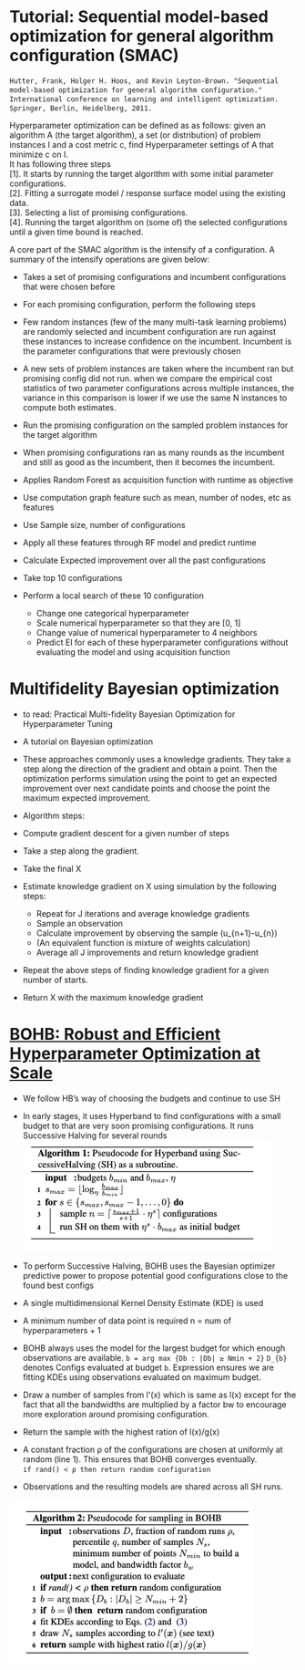 # Tutorial: Sequential model-based optimization for general algorithm configuration (SMAC)

```
Hutter, Frank, Holger H. Hoos, and Kevin Leyton-Brown. "Sequential model-based optimization for general algorithm configuration." International conference on learning and intelligent optimization. Springer, Berlin, Heidelberg, 2011.
```

Hyperparameter optimization can be defined as as follows: given an algorithm A (the target algorithm), a set (or distribution) of problem instances I and a cost metric c, find Hyperparameter settings of A that minimize c on I.  
It has following three steps  
[1]. It starts by running the target algorithm with some initial parameter configurations.   
[2]. Fitting a surrogate model / response surface model using the existing data.  
[3]. Selecting a list of promising configurations.  
[4]. Running the target algorithm on (some of) the selected configurations until a given time bound is reached. 

A core part of the SMAC algorithm is the intensify of a configuration. A summary of the intensify operations are given below:  
* Takes a set of promising configurations and incumbent configurations that were chosen before
* For each promising configuration, perform the following steps
 * Few random instances (few of the many multi-task learning problems) are randomly selected and incumbent configuration are run against these instances to increase confidence on the incumbent. Incumbent is the parameter configurations that were previously chosen
 
 * A new sets of problem instances are taken where the incumbent ran but promising config did not run. when we compare the empirical cost statistics of two parameter configurations across multiple instances, the variance in this comparison is lower if we use the same N instances to compute both estimates.
 * Run the promising configuration on the sampled problem instances for the target algorithm
 * When promising configurations ran as many rounds as the incumbent and still as good as the incumbent, then it becomes the incumbent.


* Applies Random Forest as acquisition function with runtime as objective 
* Use computation graph feature such as mean, number of nodes, etc as features
* Use Sample size, number of configurations 
* Apply all these features through RF model and predict runtime

* Calculate Expected improvement over all the past configurations
* Take top 10 configurations
* Perform a local search of these 10 configuration
  * Change one categorical hyperparameter
  * Scale numerical hyperparameter so that they are [0, 1]
  * Change value of numerical hyperparameter to 4 neighbors
  * Predict EI for each of these hyperparameter configurations without evaluating the model 
    and using acquisition function
  
# Multifidelity Bayesian optimization

* to read: Practical Multi-fidelity Bayesian Optimization for Hyperparameter Tuning
* A tutorial on Bayesian optimization
* These approaches commonly uses a knowledge gradients. They take a step along the direction of the gradient and obtain a point. Then the optimization performs simulation using the point to get an expected improvement over next candidate points and choose the point the maximum expected improvement.
* Algorithm steps:  
 * Compute gradient descent for a given number of steps
  * Take a step along the gradient. 
 * Take the final X
 * Estimate knowledge gradient on X using simulation by the following steps:
   * Repeat for J iterations and average knowledge gradients
   * Sample an observation
   * Calculate improvement by observing the sample (u_{n+1}-u_{n})
    * (An equivalent function is mixture of weights calculation)
   * Average all J improvements and return knowledge gradient
   
 * Repeat the above steps of finding knowledge gradient for a given number of starts.
 * Return X with the maximum knowledge gradient
 
 # [BOHB: Robust and Efficient Hyperparameter Optimization at Scale](https://arxiv.org/pdf/1807.01774.pdf)
 
 * We follow HB’s way of choosing the budgets and continue to use SH
 * In early stages, it uses Hyperband to find configurations with a small budget to that are very soon promising configurations. It runs Successive Halving for several rounds
 ![SHA](/images/sha.png)
 
 * To perform Successive Halving, BOHB uses the Bayesian optimizer predictive power to propose potential good configurations close to the found best configs
 
 * A single multidimensional Kernel Density Estimate (KDE) is used
 * A minimum number of data point is required n = num of hyperparameters + 1
 * BOHB always uses the model for the largest budget for which enough observations are
available.
`b = arg max {Db : |Db| ≥ Nmin + 2}`
 `D_{b}` denotes Configs evaluated at budget `b`. Expression ensures we are fitting KDEs using observations evaluated on maximum budget.  
 * Draw a number of samples from l'(x) which is same as l(x) except for the fact that all the bandwidths are multiplied by a factor bw to encourage more exploration around promising configuration.  
 
 * Return the sample with the highest ration of l(x)/g(x)
 * A constant fraction ρ of the configurations are chosen at uniformly at random (line 1). This ensures that BOHB converges eventually.  
 `if rand() < ρ then return random configuration`
 
  * Observations and the resulting models are shared across all SH runs.  
 
![SHA](/images/bohb.png)
